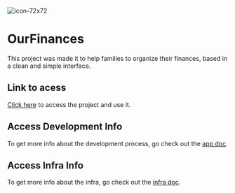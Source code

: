 ![icon-72x72](https://github.com/EduBernardo/our-finances/assets/39711522/2c6b2a7b-fd3b-4495-884e-d2204c43d9aa)


# OurFinances
This project was made it to help families to organize their finances, based in a clean and simple interface.

## Link to acess

[Click here](https://d1qceagunhuwl0.cloudfront.net) to access the project and use it.


## Access Development Info

To get more info about the development process, go check out the [app doc](https://github.com/EduBernardo/our-finances/blob/develop/app/README.md).

## Access Infra Info

To get more info about the infra, go check out the [infra doc](https://github.com/EduBernardo/our-finances/blob/develop/infra/README.md).


